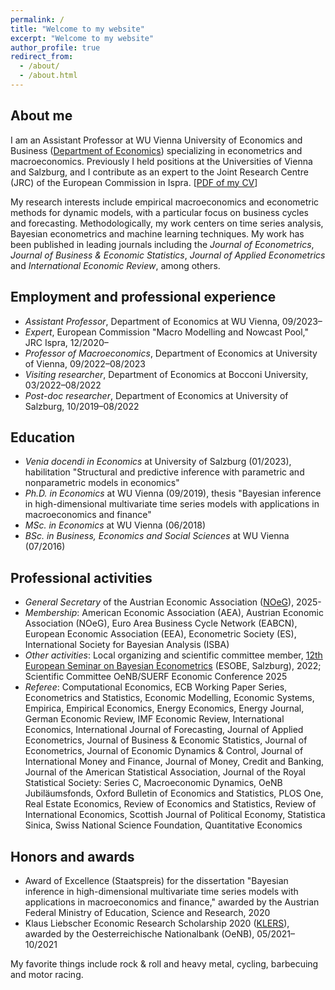 ```yaml
---
permalink: /
title: "Welcome to my website"
excerpt: "Welcome to my website"
author_profile: true
redirect_from: 
  - /about/
  - /about.html
---
```


## About me
I am an Assistant Professor at WU Vienna University of Economics and Business ([Department of Economics](https://www.wu.ac.at/en/economics/)) specializing in econometrics and macroeconomics. Previously I held positions at the Universities of Vienna and Salzburg, and I contribute as an expert to the Joint Research Centre (JRC) of the European Commission in Ispra. [[PDF of my CV](https://www.dropbox.com/s/2xgz0ge1h4enc6i/cv.pdf?dl=0)]

My research interests include empirical macroeconomics and econometric methods for dynamic models, with a particular focus on business cycles and forecasting. Methodologically, my work centers on time series analysis, Bayesian econometrics and machine learning techniques. My work has been published in leading journals including the _Journal of Econometrics_, _Journal of Business & Economic Statistics_, _Journal of Applied Econometrics_ and _International Economic Review_, among others.

## Employment and professional experience
* _Assistant Professor_, Department of Economics at WU Vienna, 09/2023–
* _Expert_, European Commission "Macro Modelling and Nowcast Pool," JRC Ispra, 12/2020–
* _Professor of Macroeconomics_, Department of Economics at University of Vienna, 09/2022–08/2023
* _Visiting researcher_, Department of Economics at Bocconi University, 03/2022–08/2022
* _Post-doc researcher_, Department of Economics at University of Salzburg, 10/2019–08/2022

## Education
* _Venia docendi in Economics_ at University of Salzburg (01/2023), habilitation "Structural and predictive inference with parametric and nonparametric models in economics"
* _Ph.D. in Economics_ at WU Vienna (09/2019), thesis "Bayesian inference in high-dimensional multivariate time series models with applications in macroeconomics and finance"
* _MSc. in Economics_ at WU Vienna (06/2018)
* _BSc. in Business, Economics and Social Sciences_ at WU Vienna (07/2016)

## Professional activities
* _General Secretary_ of the Austrian Economic Association ([NOeG](https://en.noeg.ac.at/home)), 2025-
* _Membership_: American Economic Association (AEA), Austrian Economic Association (NOeG), Euro Area Business Cycle Network (EABCN), European Economic Association (EEA), Econometric Society (ES), International Society for Bayesian Analysis (ISBA)
* _Other activities_: Local organizing and scientific committee member, [12th European Seminar on Bayesian Econometrics](https://sites.google.com/view/esobe2022salzburg) (ESOBE, Salzburg), 2022; Scientific Committee OeNB/SUERF Economic Conference 2025
* _Referee_: Computational Economics, ECB Working Paper Series, Econometrics and Statistics, Economic Modelling, Economic Systems, Empirica, Empirical Economics, Energy Economics, Energy Journal, German Economic Review, IMF Economic Review, International Economics, International Journal of Forecasting, Journal of Applied Econometrics, Journal of Business & Economic Statistics, Journal of Econometrics, Journal of Economic Dynamics & Control, Journal of International Money and Finance, Journal of Money, Credit and Banking, Journal of the American Statistical Association, Journal of the Royal Statistical Society: Series C, Macroeconomic Dynamics, OeNB Jubiläumsfonds, Oxford Bulletin of Economics and Statistics, PLOS One, Real Estate Economics, Review of Economics and Statistics, Review of International Economics, Scottish Journal of Political Economy, Statistica Sinica, Swiss National Science Foundation, Quantitative Economics

## Honors and awards
* Award of Excellence (Staatspreis) for the dissertation "Bayesian inference in high-dimensional multivariate time series models with applications in macroeconomics and finance," awarded by the Austrian Federal Ministry of Education, Science and Research, 2020
* Klaus Liebscher Economic Research Scholarship 2020 ([KLERS](https://www.oenb.at/en/About-Us/Research-Promotion/scholarships_and_awards/klaus_liebscher_economic_research_scholarship.html)), awarded by the Oesterreichische Nationalbank (OeNB), 05/2021–10/2021

My favorite things include rock & roll and heavy metal, cycling, barbecuing and motor racing.
